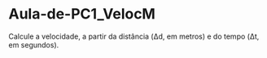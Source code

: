 # Aula-de-PC1_VelocM
Calcule a velocidade, a partir da distância (Δd, em metros) e do tempo (Δt, em segundos).
